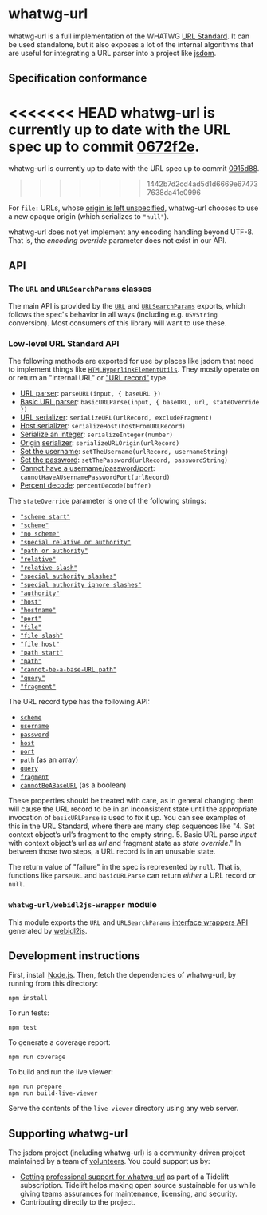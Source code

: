 ﻿# whatwg-url

whatwg-url is a full implementation of the WHATWG [URL Standard](https://url.spec.whatwg.org/). It can be used standalone, but it also exposes a lot of the internal algorithms that are useful for integrating a URL parser into a project like [jsdom](https://github.com/jsdom/jsdom).

## Specification conformance

<<<<<<< HEAD
whatwg-url is currently up to date with the URL spec up to commit [0672f2e](https://github.com/whatwg/url/commit/0672f2e2ef43aca18b59d90abb6dac21712399bb).
=======
whatwg-url is currently up to date with the URL spec up to commit [0915d88](https://github.com/whatwg/url/commit/0915d886bbf409331857f56e6d2bfd0cb5e01de7).
>>>>>>> 1442b7d2cd4ad5d1d6669e674737638da41e0996

For `file:` URLs, whose [origin is left unspecified](https://url.spec.whatwg.org/#concept-url-origin), whatwg-url chooses to use a new opaque origin (which serializes to `"null"`).

whatwg-url does not yet implement any encoding handling beyond UTF-8. That is, the _encoding override_ parameter does not exist in our API.

## API

### The `URL` and `URLSearchParams` classes

The main API is provided by the [`URL`](https://url.spec.whatwg.org/#url-class) and [`URLSearchParams`](https://url.spec.whatwg.org/#interface-urlsearchparams) exports, which follows the spec's behavior in all ways (including e.g. `USVString` conversion). Most consumers of this library will want to use these.

### Low-level URL Standard API

The following methods are exported for use by places like jsdom that need to implement things like [`HTMLHyperlinkElementUtils`](https://html.spec.whatwg.org/#htmlhyperlinkelementutils). They mostly operate on or return an "internal URL" or ["URL record"](https://url.spec.whatwg.org/#concept-url) type.

- [URL parser](https://url.spec.whatwg.org/#concept-url-parser): `parseURL(input, { baseURL })`
- [Basic URL parser](https://url.spec.whatwg.org/#concept-basic-url-parser): `basicURLParse(input, { baseURL, url, stateOverride })`
- [URL serializer](https://url.spec.whatwg.org/#concept-url-serializer): `serializeURL(urlRecord, excludeFragment)`
- [Host serializer](https://url.spec.whatwg.org/#concept-host-serializer): `serializeHost(hostFromURLRecord)`
- [Serialize an integer](https://url.spec.whatwg.org/#serialize-an-integer): `serializeInteger(number)`
- [Origin](https://url.spec.whatwg.org/#concept-url-origin) [serializer](https://html.spec.whatwg.org/multipage/origin.html#ascii-serialisation-of-an-origin): `serializeURLOrigin(urlRecord)`
- [Set the username](https://url.spec.whatwg.org/#set-the-username): `setTheUsername(urlRecord, usernameString)`
- [Set the password](https://url.spec.whatwg.org/#set-the-password): `setThePassword(urlRecord, passwordString)`
- [Cannot have a username/password/port](https://url.spec.whatwg.org/#cannot-have-a-username-password-port): `cannotHaveAUsernamePasswordPort(urlRecord)`
- [Percent decode](https://url.spec.whatwg.org/#percent-decode): `percentDecode(buffer)`

The `stateOverride` parameter is one of the following strings:

- [`"scheme start"`](https://url.spec.whatwg.org/#scheme-start-state)
- [`"scheme"`](https://url.spec.whatwg.org/#scheme-state)
- [`"no scheme"`](https://url.spec.whatwg.org/#no-scheme-state)
- [`"special relative or authority"`](https://url.spec.whatwg.org/#special-relative-or-authority-state)
- [`"path or authority"`](https://url.spec.whatwg.org/#path-or-authority-state)
- [`"relative"`](https://url.spec.whatwg.org/#relative-state)
- [`"relative slash"`](https://url.spec.whatwg.org/#relative-slash-state)
- [`"special authority slashes"`](https://url.spec.whatwg.org/#special-authority-slashes-state)
- [`"special authority ignore slashes"`](https://url.spec.whatwg.org/#special-authority-ignore-slashes-state)
- [`"authority"`](https://url.spec.whatwg.org/#authority-state)
- [`"host"`](https://url.spec.whatwg.org/#host-state)
- [`"hostname"`](https://url.spec.whatwg.org/#hostname-state)
- [`"port"`](https://url.spec.whatwg.org/#port-state)
- [`"file"`](https://url.spec.whatwg.org/#file-state)
- [`"file slash"`](https://url.spec.whatwg.org/#file-slash-state)
- [`"file host"`](https://url.spec.whatwg.org/#file-host-state)
- [`"path start"`](https://url.spec.whatwg.org/#path-start-state)
- [`"path"`](https://url.spec.whatwg.org/#path-state)
- [`"cannot-be-a-base-URL path"`](https://url.spec.whatwg.org/#cannot-be-a-base-url-path-state)
- [`"query"`](https://url.spec.whatwg.org/#query-state)
- [`"fragment"`](https://url.spec.whatwg.org/#fragment-state)

The URL record type has the following API:

- [`scheme`](https://url.spec.whatwg.org/#concept-url-scheme)
- [`username`](https://url.spec.whatwg.org/#concept-url-username)
- [`password`](https://url.spec.whatwg.org/#concept-url-password)
- [`host`](https://url.spec.whatwg.org/#concept-url-host)
- [`port`](https://url.spec.whatwg.org/#concept-url-port)
- [`path`](https://url.spec.whatwg.org/#concept-url-path) (as an array)
- [`query`](https://url.spec.whatwg.org/#concept-url-query)
- [`fragment`](https://url.spec.whatwg.org/#concept-url-fragment)
- [`cannotBeABaseURL`](https://url.spec.whatwg.org/#url-cannot-be-a-base-url-flag) (as a boolean)

These properties should be treated with care, as in general changing them will cause the URL record to be in an inconsistent state until the appropriate invocation of `basicURLParse` is used to fix it up. You can see examples of this in the URL Standard, where there are many step sequences like "4. Set context object’s url’s fragment to the empty string. 5. Basic URL parse _input_ with context object’s url as _url_ and fragment state as _state override_." In between those two steps, a URL record is in an unusable state.

The return value of "failure" in the spec is represented by `null`. That is, functions like `parseURL` and `basicURLParse` can return _either_ a URL record _or_ `null`.

### `whatwg-url/webidl2js-wrapper` module

This module exports the `URL` and `URLSearchParams` [interface wrappers API](https://github.com/jsdom/webidl2js#for-interfaces) generated by [webidl2js](https://github.com/jsdom/webidl2js).

## Development instructions

First, install [Node.js](https://nodejs.org/). Then, fetch the dependencies of whatwg-url, by running from this directory:

    npm install

To run tests:

    npm test

To generate a coverage report:

    npm run coverage

To build and run the live viewer:

    npm run prepare
    npm run build-live-viewer

Serve the contents of the `live-viewer` directory using any web server.

## Supporting whatwg-url

The jsdom project (including whatwg-url) is a community-driven project maintained by a team of [volunteers](https://github.com/orgs/jsdom/people). You could support us by:

- [Getting professional support for whatwg-url](https://tidelift.com/subscription/pkg/npm-whatwg-url?utm_source=npm-whatwg-url&utm_medium=referral&utm_campaign=readme) as part of a Tidelift subscription. Tidelift helps making open source sustainable for us while giving teams assurances for maintenance, licensing, and security.
- Contributing directly to the project.
